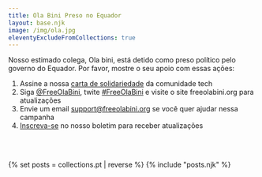 ```yaml
---
title: Ola Bini Preso no Equador
layout: base.njk
image: /img/ola.jpg
eleventyExcludeFromCollections: true
---
```


Nosso estimado colega, Ola bini, está detido como preso político pelo governo do Equador. Por favor, mostre o seu apoio com essas ações:

1) Assine a nossa <a href="/pt/statement" id="text-links">carta de solidariedade</a> da comunidade tech
2) Siga <a href="https://twitter.com/FreeOlaBini" id="text-links">@FreeOlaBini</a>, twite <a href="https://twitter.com/intent/tweet?url=https://freeolabini.org&text=Defensor+dos+direitos+digitais+Ola+Bini+foi+detido+no+Equador.+Por+favor+siga+@FreeOlaBini+%23FreeOlaBini" id="text-links">#FreeOlaBini</a> e visite o site freeolabini.org para atualizações
3) Envie um email <a href="mailto:support@freeolabini.org" id="text-links">support&#64;freeolabini.org</a> se você quer ajudar nessa campanha
4) <a href="/pt/subscribe" id="text-links">Inscreva-se</a> no nosso boletim para receber atualizações

<br><br>

{% set posts = collections.pt | reverse %}
{% include "posts.njk" %}
